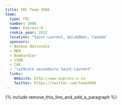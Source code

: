 ```yaml
---
title: FRC Team 3986
team:
  type: FRC
  number: 3986
  name: Express-O
  rookie_year: 2012
  location: "Saint-Laurent, Qu\xE9bec, Canada"
  sponsors:
  - Banque Nationale
  - MDA
  - Bombardier
  - CSMB
  - CAE
  - "\xC9cole secondaire Saint-Laurent"
  links:
    Website: http://www.express-o.ca
    Twitter: https://twitter.com/team3986
---
```


{% include remove_this_line_and_add_a_paragraph %}